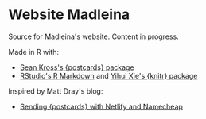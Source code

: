 # Website Madleina

Source for Madleina's website. Content in progress.

Made in R with:

* [Sean Kross's {postcards} package](https://github.com/seankross/postcards)
* [RStudio's R Markdown](https://rmarkdown.rstudio.com/) and [Yihui Xie's {knitr} package](https://yihui.org/knitr/)

Inspired by Matt Dray's blog:

* [Sending {postcards} with Netlify and Namecheap](https://www.rostrum.blog/2020/12/08/postcard)
